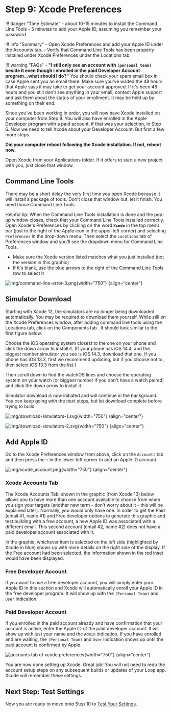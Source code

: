 # Step 9: Xcode Preferences

!!! danger "Time Estimate"
    - about 10-15 minutes to install the Command Line Tools
    - 5 minutes to add your Apple ID, assuming you remember your password

!!! info "Summary"
    - Open Xcode Preferences and add your Apple ID under the Accounts tab.
    - Verify that Command Line Tools has been properly installed under Xcode Preferences under the Locations tab.

!!! warning "FAQs"
    - **"I still only see an account with `(personal team)` beside it even though I enrolled in the paid Developer Account program...what should I do?"** You should check your spam email box in case Apple sent you an email there. Make sure you've waited the 48 hours that Apple says it may take to get your account approved. If it's been 48 hours and you still don't see anything in your email, contact Apple support and ask them about the status of your enrollment. It may be held up by something on their end.

Since you've been working in order, you will now have Xcode installed on your computer from Step 8. You will also have enrolled in the Apple Developer program with a paid account, if that was your selection, in Step 6. Now we need to tell Xcode about your Developer Account. But first a few more steps.

**Did your computer reboot following the Xcode installation. If not, reboot now.**

Open Xcode from your Applications folder. If it offers to start a new project with you, just close that window.

## Command Line Tools

There may be a short delay the very first time you open Xcode because it will install a package of tools. Don't close that window out, let it finish. You need those Command Line Tools.

Helpful tip: When the Command Line Tools installation is done and the pop-up window closes, check that your Command Line Tools installed correctly. Open Xcode's Preferences by clicking on the word **`Xcode`** in the top menu bar (just to the right of the Apple icon in the upper-left corner) and selecting `Preferences` in the drop-down menu. Then select the `Locations` tab of Preferences window and you'll see the dropdown menu for Command Line Tools.

* Make sure the Xcode version listed matches what you just installed (not the version in this graphic)
* If it's blank, use the blue arrows to the right of the Command Line Tools row to select it

![img/command-line-error-3.png](img/command-line-error-3.png){width="750"}
{align="center"}

## Simulator Download

Starting with Xcode 12, the simulators are no longer being downloaded automatically.  You may be required to download them yourself. While still on the Xcode Preferences window, after adding command line tools using the Locations tab, click on the Components tab.  It should look similar to the first figure below.

Choose the iOS operating system closest to the one on your phone and click the down arrow to install it. (If your phone has iOS 14.4, and the biggest number simulator you see is iOS 14.3, download that one. If you phone has iOS 13.3, first we recommend updating, but if you choose not to, then select iOS 13.3 from the list.)

Then scroll down to find the watchOS lines and choose the operating system on your watch (or biggest number if you don't have a watch paired) and click the down arrow to install it.

Simulator download is now initiated and will continue in the background. You can keep going with the next steps, but let download complete before trying to build.

![img/download-simulators-1.svg](img/download-simulators-1.svg){width="750"}
{align="center"}

![img/download-simulators-2.svg](img/download-simulators-2.svg){width="750"}
{align="center"}

## Add Apple ID

Go to the Xcode Preferences window from above, click on the `Accounts` tab and then press the `+` in the lower-left corner to add an Apple ID account.

![img/xcode_account.png](img/xcode_account.png){width="750"}
{align="center"}

### Xcode Accounts Tab

The Xcode Accounts Tab, shown in the graphic (from Xcode 13) below allows you to have more than one account available to choose from when you sign your targets (another new term - don't worry about it - this will be explained later).  Normally, you would only have one.  In order to get the Paid (email #1, name #1) and Free developer options to generate this graphic and test building with a free account, a new Apple ID was associated with a different email.  This second account (email #2, name #2) does not have a paid developer account associated with it.

In the graphic, whichever item is selected on the left side (highlighted by Xcode in blue) shows up with more details on the right side of the display. If the Free account had been selected, the information shown in the red inset would have been displayed.

### Free Developer Account

If you want to use a free developer account, you will simply enter your Apple ID in this section and Xcode will automatically enroll your Apple ID in the free developer program. It will show up with the `(Personal Team)` and `User` indication.

### Paid Developer Account

If you enrolled in the paid account already and have confirmation that your account is active, enter the Apple ID of the paid developer account. It will show up with just your name and the `Admin` indication. If you have enrolled and are waiting, the `(Personal Team)` and `User` indication shows up until the paid account is confirmed by Apple.

![accounts tab of xcode preferences](img/xcode_apple_id.svg){width="750"}
{align="center"}

You are now done setting up Xcode.  Great job!  You will not need to redo the account setup steps on any subsequent builds or updates of your Loop app.  Xcode will remember these settings.

## Next Step: Test Settings

Now you are ready to move onto Step 10 to [Test Your Settings](step10.md).
